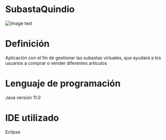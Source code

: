 # SubastaQuindio

![Image text](https://i.blogs.es/53044d/java/1366_521.jpg)


# Definición

Aplicación con el fin de gestionar las subastas virtuales, que ayudará a los usuarios a comprar o vender
diferentes artículos 

# Lenguaje de programación 
Java versión 11.0 

# IDE utilizado
Eclipse 




